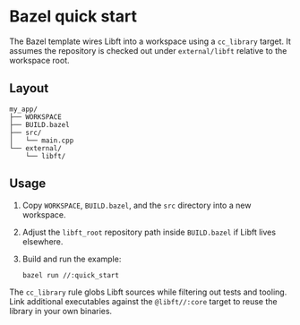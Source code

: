 # Bazel quick start

The Bazel template wires Libft into a workspace using a `cc_library` target.
It assumes the repository is checked out under `external/libft` relative to the
workspace root.

## Layout

```
my_app/
├── WORKSPACE
├── BUILD.bazel
├── src/
│   └── main.cpp
└── external/
    └── libft/
```

## Usage

1. Copy `WORKSPACE`, `BUILD.bazel`, and the `src` directory into a new workspace.
2. Adjust the `libft_root` repository path inside `BUILD.bazel` if Libft lives
   elsewhere.
3. Build and run the example:

   ```bash
   bazel run //:quick_start
   ```

The `cc_library` rule globs Libft sources while filtering out tests and tooling.
Link additional executables against the `@libft//:core` target to reuse the
library in your own binaries.
